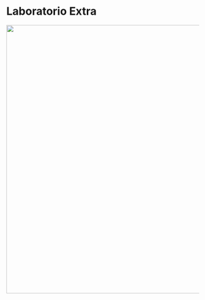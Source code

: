 # Laboratorio Extra

<p align="center">
  <img width="950" height="700" src="https://i.imgur.com/CTtEhuX.png">
</p>
